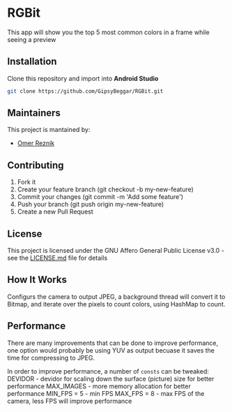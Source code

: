 # RGBit
This app will show you the top 5 most common colors in a frame while seeing a preview

## Installation
Clone this repository and import into **Android Studio**
```bash
git clone https://github.com/GipsyBeggar/RGBit.git
```

## Maintainers
This project is mantained by:
* [Omer Reznik](http://github.com/GipsyBeggar)


## Contributing
1. Fork it
2. Create your feature branch (git checkout -b my-new-feature)
3. Commit your changes (git commit -m 'Add some feature')
4. Push your branch (git push origin my-new-feature)
5. Create a new Pull Request

## License
This project is licensed under the GNU Affero General Public License v3.0 - see the [LICENSE.md](LICENSE.md) file for details

## How It Works
Configurs the camera to output JPEG, a background thread will convert it to Bitmap, and iterate over the pixels to count colors, using HashMap to count.

## Performance
There are many improvements that can be done to improve performance, one option would probably be using YUV as output becuase it saves the time for compressing to JPEG.

In order to improve performance, a number of `consts` can be tweaked:
DEVIDOR - devidor for scaling down the surface (picture) size for better performance
MAX_IMAGES - more memory allocation for better performance
MIN_FPS = 5 - min FPS
MAX_FPS = 8 - max FPS of the camera, less FPS will improve performance

